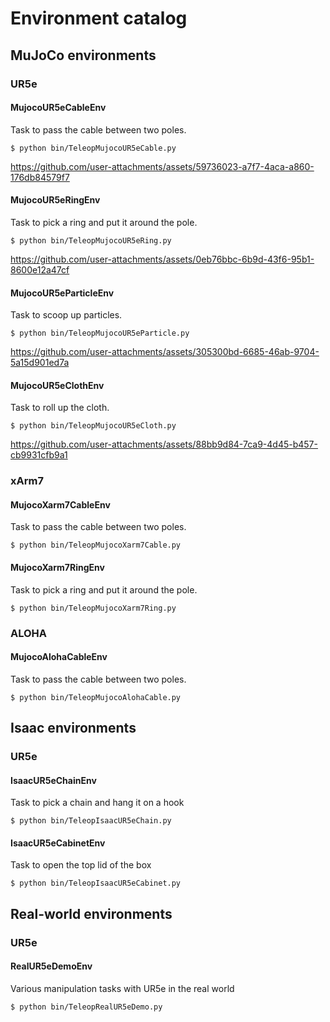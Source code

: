 # Environment catalog

## MuJoCo environments
### UR5e
#### MujocoUR5eCableEnv
Task to pass the cable between two poles.
```console
$ python bin/TeleopMujocoUR5eCable.py
```
https://github.com/user-attachments/assets/59736023-a7f7-4aca-a860-176db84579f7

#### MujocoUR5eRingEnv
Task to pick a ring and put it around the pole.
```console
$ python bin/TeleopMujocoUR5eRing.py
```
https://github.com/user-attachments/assets/0eb76bbc-6b9d-43f6-95b1-8600e12a47cf

#### MujocoUR5eParticleEnv
Task to scoop up particles.
```console
$ python bin/TeleopMujocoUR5eParticle.py
```
https://github.com/user-attachments/assets/305300bd-6685-46ab-9704-5a15d901ed7a

#### MujocoUR5eClothEnv
Task to roll up the cloth.
```console
$ python bin/TeleopMujocoUR5eCloth.py
```
https://github.com/user-attachments/assets/88bb9d84-7ca9-4d45-b457-cb9931cfb9a1

### xArm7
#### MujocoXarm7CableEnv
Task to pass the cable between two poles.
```console
$ python bin/TeleopMujocoXarm7Cable.py
```

#### MujocoXarm7RingEnv
Task to pick a ring and put it around the pole.
```console
$ python bin/TeleopMujocoXarm7Ring.py
```

### ALOHA
#### MujocoAlohaCableEnv
Task to pass the cable between two poles.
```console
$ python bin/TeleopMujocoAlohaCable.py
```

## Isaac environments
### UR5e
#### IsaacUR5eChainEnv
Task to pick a chain and hang it on a hook
```console
$ python bin/TeleopIsaacUR5eChain.py
```

#### IsaacUR5eCabinetEnv
Task to open the top lid of the box
```console
$ python bin/TeleopIsaacUR5eCabinet.py
```

## Real-world environments
### UR5e
#### RealUR5eDemoEnv
Various manipulation tasks with UR5e in the real world
```console
$ python bin/TeleopRealUR5eDemo.py
```
